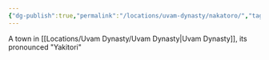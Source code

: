 ```yaml
---
{"dg-publish":true,"permalink":"/locations/uvam-dynasty/nakatoro/","tags":["Location","Unexplored"],"noteIcon":"","created":"2024-03-24T21:34:48.755+00:00","updated":"2024-12-13T22:59:25.923+00:00"}
---
```


A town in [[Locations/Uvam Dynasty/Uvam Dynasty\|Uvam Dynasty]], its pronounced "Yakitori"